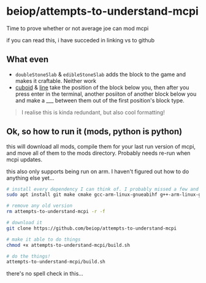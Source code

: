 # beiop/attempts-to-understand-mcpi

Time to prove whether or not average joe can mod mcpi

if you can read this, i have succeded in linking vs to github

## What even

* `doubleStoneSlab` & `edibleStoneSlab` adds the block to the game and makes it craftable. Neither work
* [cuboid](<python scripts/cuboid.py>) & [line](<python scripts/line.py>) take the position of the block below you, then after you press enter in the terminal, another posiiton of another block below you and make a ___ between them out of the first position's block type.

> I realise this is kinda redundant, but also cool formatting!

## Ok, so how to run it (mods, python is python)

this will download all mods, compile them for your last run version of mcpi, and move all of them to the mods directory. Probably needs re-run when mcpi updates.

this also only supports being run on arm. I haven't figured out how to do anything else yet...

``` bash
# install every dependency I can think of. I probably missed a few and have one unessisary one
sudo apt install git make cmake gcc-arm-linux-gnueabihf g++-arm-linux-gnueabihf ninja-build

# remove any old version
rm attempts-to-understand-mcpi -r -f

# download it
git clone https://github.com/beiop/attempts-to-understand-mcpi

# make it able to do things
chmod +x attempts-to-understand-mcpi/build.sh

# do the things!
attempts-to-understand-mcpi/build.sh

```

there's no spell check in this...
